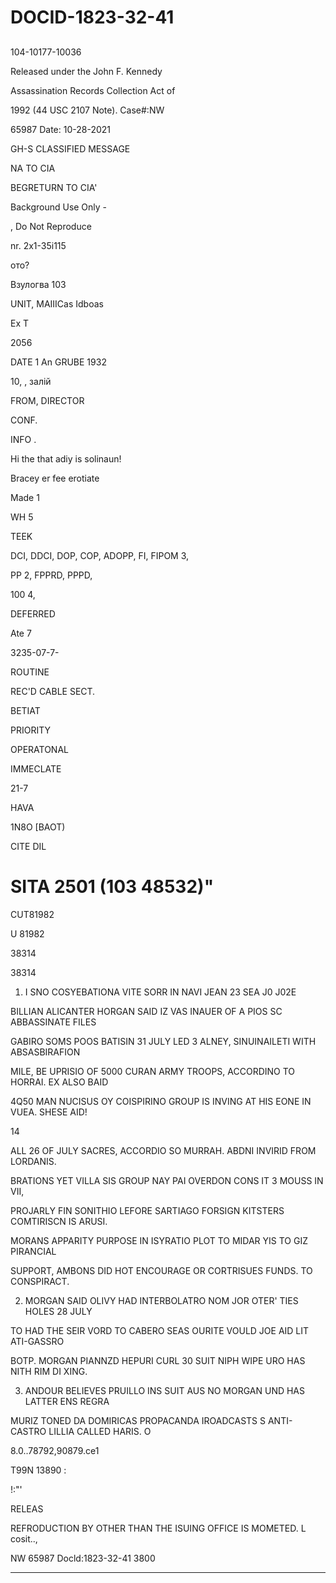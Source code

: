# DOCID-1823-32-41

##
104-10177-10036

Released under the John F. Kennedy

Assassination Records Collection Act of

1992 (44 USC 2107 Note). Case#:NW

65987 Date: 10-28-2021

GH-S CLASSIFIED MESSAGE

NA TO CIA

BEGRETURN TO CIA'

Background Use Only -

, Do Not Reproduce

nr. 2x1-35i115

ото?

Взулогва 103

UNIT, MAIIICas Idboas

Ex T

2056

DATE 1 An GRUBE 1932

10, , залій

FROM, DIRECTOR

CONF.

INFO .

Hi the that adiy is solinaun!

Bracey er fee erotiate

Made 1

WH 5

TEEK

DCI, DDCI, DOP, COP, ADOPP, FI, FIPOM 3,

PP 2, FPPRD, PPPD,

100 4,

DEFERRED

Ate 7

3235-07-7-

ROUTINE

REC'D CABLE SECT.

BETIAT

PRIORITY

OPERATONAL

IMMECLATE

21-7

HAVA

1N8O [BAOT)

CITE DIL

# SITA 2501 (103 48532)"

CUT81982

U 81982

38314

38314

1. I SNO COSYEBATIONA VITE SORR IN NAVI JEAN 23 SEA J0 J02E

BILLIAN ALICANTER HORGAN SAID IZ VAS INAUER OF A PIOS SC ABBASSINATE FILES

GABIRO SOMS POOS BATISIN 31 JULY LED 3 ALNEY, SINUINAILETI WITH ABSASBIRAFION

MILE, BE UPRISIO OF 5000 CURAN ARMY TROOPS, ACCORDINO TO HORRAI. EX ALSO BAID

4Q50 MAN NUCISUS OY COISPIRINO GROUP IS INVING AT HIS EONE IN VUEA. SHESE AID!

14

ALL 26 OF JULY SACRES, ACCORDIO SO MURRAH. ABDNI INVIRID FROM LORDANIS.

BRATIONS YET VILLA SIS GROUP NAY PAI OVERDON CONS IT 3 MOUSS IN VII,

PROJARLY FIN SONITHIO LEFORE SARTIAGO FORSIGN KITSTERS COMTIRISCN IS ARUSI.

MORANS APPARITY PURPOSE IN ISYRATIO PLOT TO MIDAR YIS TO GIZ PIRANCIAL

SUPPORT, AMBONS DID HOT ENCOURAGE OR CORTRISUES FUNDS. TO CONSPIRACT.

2. MORGAN SAID OLIVY HAD INTERBOLATRO NOM JOR OTER' TIES HOLES 28 JULY

TO HAD THE SEIR VORD TO CABERO SEAS OURITE VOULD JOE AID LIT ATI-GASSRO

BOTP. MORGAN PIANNZD HEPURI CURL 30 SUIT NIPH WIPE URO HAS NITH RIM DI XING.

3. ANDOUR BELIEVES PRUILLO INS SUIT AUS NO MORGAN UND HAS LATTER ENS REGRA

MURIZ TONED DA DOMIRICAS PROPACANDA IROADCASTS S ANTI-CASTRO LILLIA CALLED HARIS. O

8.0..78792,90879.ce1

T99N 13890 :

!:"'

RELEAS

REFRODUCTION BY OTHER THAN THE ISUING OFFICE IS MOMETED. L cosit..,

NW 65987 Docld:1823-32-41
3800

---

